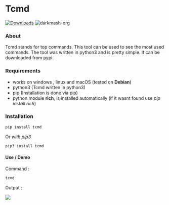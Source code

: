 
# Tcmd 

[![Downloads](https://static.pepy.tech/badge/tcmd)](https://pepy.tech/project/tcmd)
<img src="https://komarev.com/ghpvc/?username=merwin-tcmd&label=Project%20Views-Github&color=0e75b6&style=flat" alt="darkmash-org" /> 

### About 
Tcmd stands for top commands. This tool can be used to see the most used commands. The tool was written in python3 and is pretty simple. It can be downloaded from pypi. 


### Requirements
- works on windows , linux and macOS (tested on **Debian**)
- python3 (Tcmd written in python3)
- pip (Installation is done via pip)
- python module **rich**, is installed automatically (if it wasnt found use *pip install rich*)


### Installation
```sh
pip install tcmd
```
Or  *with pip3*
```sh
pip3 install tcmd
```

#### Use / Demo

Command : 
```sh
tcmd
```
Output : 

<img src="https://cdn.discordapp.com/attachments/951417646191083551/1115161846052298834/image.png">
